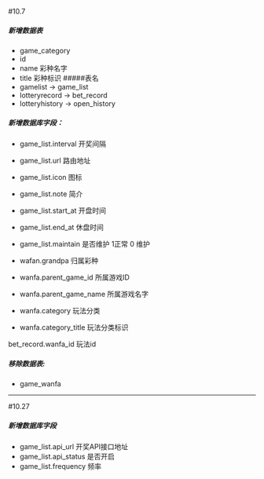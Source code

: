 #10.7
##### 新增数据表
* game_category
* id
* name    彩种名字
* title   彩种标识
#####表名
* gamelist -> game_list
* lotteryrecord -> bet_record
* lotteryhistory -> open_history

##### 新增数据库字段：
* game_list.interval  开奖间隔
* game_list.url       路由地址
* game_list.icon      图标
* game_list.note      简介
* game_list.start_at  开盘时间
* game_list.end_at    休盘时间
* game_list.maintain  是否维护 1正常 0 维护

* wafan.grandpa           归属彩种
* wanfa.parent_game_id    所属游戏ID
* wanfa.parent_game_name  所属游戏名字
* wanfa.category          玩法分类
* wanfa.category_title    玩法分类标识

bet_record.wanfa_id     玩法id
##### 移除数据表:
* game_wanfa

---
#10.27
##### 新增数据库字段
* game_list.api_url             开奖API接口地址
* game_list.api_status          是否开启
* game_list.frequency           频率
